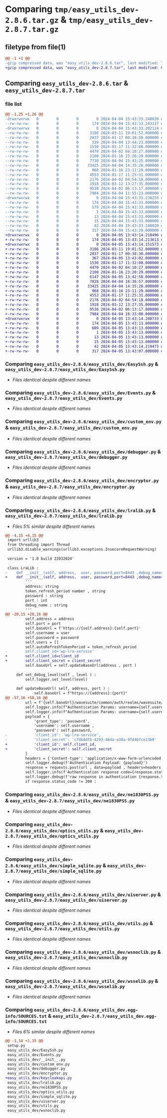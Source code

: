 # Comparing `tmp/easy_utils_dev-2.8.6.tar.gz` & `tmp/easy_utils_dev-2.8.7.tar.gz`

## filetype from file(1)

```diff
@@ -1 +1 @@
-gzip compressed data, was "easy_utils_dev-2.8.6.tar", last modified: Thu Apr  4 15:43:33 2024, max compression
+gzip compressed data, was "easy_utils_dev-2.8.7.tar", last modified: Fri Apr  5 13:43:14 2024, max compression
```

## Comparing `easy_utils_dev-2.8.6.tar` & `easy_utils_dev-2.8.7.tar`

### file list

```diff
@@ -1,25 +1,26 @@
-drwxrwxrwx   0        0        0        0 2024-04-04 15:43:33.248020 easy_utils_dev-2.8.6/
--rw-rw-rw-   0        0        0      174 2024-04-04 15:43:33.243137 easy_utils_dev-2.8.6/PKG-INFO
-drwxrwxrwx   0        0        0        0 2024-04-04 15:43:33.202124 easy_utils_dev-2.8.6/easy_utils_dev/
--rw-rw-rw-   0        0        0     3186 2024-03-11 19:01:52.000000 easy_utils_dev-2.8.6/easy_utils_dev/EasySsh.py
--rw-rw-rw-   0        0        0     2837 2024-01-17 00:38:30.000000 easy_utils_dev-2.8.6/easy_utils_dev/Events.py
--rw-rw-rw-   0        0        0      339 2024-04-04 13:44:23.000000 easy_utils_dev-2.8.6/easy_utils_dev/__init__.py
--rw-rw-rw-   0        0        0     1530 2024-01-17 11:32:08.000000 easy_utils_dev-2.8.6/easy_utils_dev/custom_env.py
--rw-rw-rw-   0        0        0     4470 2024-04-02 04:10:27.000000 easy_utils_dev-2.8.6/easy_utils_dev/debugger.py
--rw-rw-rw-   0        0        0     2100 2024-01-16 23:20:29.000000 easy_utils_dev-2.8.6/easy_utils_dev/encryptor.py
--rw-rw-rw-   0        0        0     7730 2024-04-04 15:43:25.000000 easy_utils_dev-2.8.6/easy_utils_dev/lralib.py
--rw-rw-rw-   0        0        0    33425 2024-04-04 14:35:28.000000 easy_utils_dev-2.8.6/easy_utils_dev/ne1830PSS.py
--rw-rw-rw-   0        0        0      968 2024-01-16 23:11:29.000000 easy_utils_dev-2.8.6/easy_utils_dev/optics_utils.py
--rw-rw-rw-   0        0        0     4553 2024-01-17 11:25:31.000000 easy_utils_dev-2.8.6/easy_utils_dev/simple_sqlite.py
--rw-rw-rw-   0        0        0     2176 2024-04-02 04:54:18.000000 easy_utils_dev-2.8.6/easy_utils_dev/uiserver.py
--rw-rw-rw-   0        0        0     1918 2024-03-12 13:27:35.000000 easy_utils_dev-2.8.6/easy_utils_dev/utils.py
--rw-rw-rw-   0        0        0     9538 2024-04-02 06:13:17.000000 easy_utils_dev-2.8.6/easy_utils_dev/wsnoclib.py
--rw-rw-rw-   0        0        0     7984 2024-04-04 11:55:23.000000 easy_utils_dev-2.8.6/easy_utils_dev/wsselib.py
-drwxrwxrwx   0        0        0        0 2024-04-04 15:43:33.238255 easy_utils_dev-2.8.6/easy_utils_dev.egg-info/
--rw-rw-rw-   0        0        0      174 2024-04-04 15:43:33.000000 easy_utils_dev-2.8.6/easy_utils_dev.egg-info/PKG-INFO
--rw-rw-rw-   0        0        0      579 2024-04-04 15:43:33.000000 easy_utils_dev-2.8.6/easy_utils_dev.egg-info/SOURCES.txt
--rw-rw-rw-   0        0        0        1 2024-04-04 15:43:33.000000 easy_utils_dev-2.8.6/easy_utils_dev.egg-info/dependency_links.txt
--rw-rw-rw-   0        0        0       13 2024-04-04 15:43:33.000000 easy_utils_dev-2.8.6/easy_utils_dev.egg-info/requires.txt
--rw-rw-rw-   0        0        0       15 2024-04-04 15:43:33.000000 easy_utils_dev-2.8.6/easy_utils_dev.egg-info/top_level.txt
--rw-rw-rw-   0        0        0       42 2024-04-04 15:43:33.248020 easy_utils_dev-2.8.6/setup.cfg
--rw-rw-rw-   0        0        0      317 2024-04-04 15:43:29.000000 easy_utils_dev-2.8.6/setup.py
+drwxrwxrwx   0        0        0        0 2024-04-05 13:43:14.218496 easy_utils_dev-2.8.7/
+-rw-rw-rw-   0        0        0      174 2024-04-05 13:43:14.213613 easy_utils_dev-2.8.7/PKG-INFO
+drwxrwxrwx   0        0        0        0 2024-04-05 13:43:14.151573 easy_utils_dev-2.8.7/easy_utils_dev/
+-rw-rw-rw-   0        0        0     3186 2024-03-11 19:01:52.000000 easy_utils_dev-2.8.7/easy_utils_dev/EasySsh.py
+-rw-rw-rw-   0        0        0     2837 2024-01-17 00:38:30.000000 easy_utils_dev-2.8.7/easy_utils_dev/Events.py
+-rw-rw-rw-   0        0        0      367 2024-04-05 13:43:02.000000 easy_utils_dev-2.8.7/easy_utils_dev/__init__.py
+-rw-rw-rw-   0        0        0     1530 2024-01-17 11:32:08.000000 easy_utils_dev-2.8.7/easy_utils_dev/custom_env.py
+-rw-rw-rw-   0        0        0     4470 2024-04-02 04:10:27.000000 easy_utils_dev-2.8.7/easy_utils_dev/debugger.py
+-rw-rw-rw-   0        0        0     2100 2024-01-16 23:20:29.000000 easy_utils_dev-2.8.7/easy_utils_dev/encryptor.py
+-rw-rw-rw-   0        0        0     6147 2024-04-05 13:42:50.000000 easy_utils_dev-2.8.7/easy_utils_dev/keycloakapi.py
+-rw-rw-rw-   0        0        0     7828 2024-04-04 18:36:57.000000 easy_utils_dev-2.8.7/easy_utils_dev/lralib.py
+-rw-rw-rw-   0        0        0    33425 2024-04-04 14:35:28.000000 easy_utils_dev-2.8.7/easy_utils_dev/ne1830PSS.py
+-rw-rw-rw-   0        0        0      968 2024-01-16 23:11:29.000000 easy_utils_dev-2.8.7/easy_utils_dev/optics_utils.py
+-rw-rw-rw-   0        0        0     4553 2024-01-17 11:25:31.000000 easy_utils_dev-2.8.7/easy_utils_dev/simple_sqlite.py
+-rw-rw-rw-   0        0        0     2176 2024-04-02 04:54:18.000000 easy_utils_dev-2.8.7/easy_utils_dev/uiserver.py
+-rw-rw-rw-   0        0        0     1918 2024-03-12 13:27:35.000000 easy_utils_dev-2.8.7/easy_utils_dev/utils.py
+-rw-rw-rw-   0        0        0     9538 2024-04-02 06:13:17.000000 easy_utils_dev-2.8.7/easy_utils_dev/wsnoclib.py
+-rw-rw-rw-   0        0        0     7984 2024-04-04 18:33:00.000000 easy_utils_dev-2.8.7/easy_utils_dev/wsselib.py
+drwxrwxrwx   0        0        0        0 2024-04-05 13:43:14.208733 easy_utils_dev-2.8.7/easy_utils_dev.egg-info/
+-rw-rw-rw-   0        0        0      174 2024-04-05 13:43:13.000000 easy_utils_dev-2.8.7/easy_utils_dev.egg-info/PKG-INFO
+-rw-rw-rw-   0        0        0      609 2024-04-05 13:43:13.000000 easy_utils_dev-2.8.7/easy_utils_dev.egg-info/SOURCES.txt
+-rw-rw-rw-   0        0        0        1 2024-04-05 13:43:13.000000 easy_utils_dev-2.8.7/easy_utils_dev.egg-info/dependency_links.txt
+-rw-rw-rw-   0        0        0       13 2024-04-05 13:43:13.000000 easy_utils_dev-2.8.7/easy_utils_dev.egg-info/requires.txt
+-rw-rw-rw-   0        0        0       15 2024-04-05 13:43:13.000000 easy_utils_dev-2.8.7/easy_utils_dev.egg-info/top_level.txt
+-rw-rw-rw-   0        0        0       42 2024-04-05 13:43:14.219473 easy_utils_dev-2.8.7/setup.cfg
+-rw-rw-rw-   0        0        0      317 2024-04-05 13:43:07.000000 easy_utils_dev-2.8.7/setup.py
```

### Comparing `easy_utils_dev-2.8.6/easy_utils_dev/EasySsh.py` & `easy_utils_dev-2.8.7/easy_utils_dev/EasySsh.py`

 * *Files identical despite different names*

### Comparing `easy_utils_dev-2.8.6/easy_utils_dev/Events.py` & `easy_utils_dev-2.8.7/easy_utils_dev/Events.py`

 * *Files identical despite different names*

### Comparing `easy_utils_dev-2.8.6/easy_utils_dev/custom_env.py` & `easy_utils_dev-2.8.7/easy_utils_dev/custom_env.py`

 * *Files identical despite different names*

### Comparing `easy_utils_dev-2.8.6/easy_utils_dev/debugger.py` & `easy_utils_dev-2.8.7/easy_utils_dev/debugger.py`

 * *Files identical despite different names*

### Comparing `easy_utils_dev-2.8.6/easy_utils_dev/encryptor.py` & `easy_utils_dev-2.8.7/easy_utils_dev/encryptor.py`

 * *Files identical despite different names*

### Comparing `easy_utils_dev-2.8.6/easy_utils_dev/lralib.py` & `easy_utils_dev-2.8.7/easy_utils_dev/lralib.py`

 * *Files 5% similar despite different names*

```diff
@@ -4,15 +4,15 @@
 import urllib3
 from threading import Thread
 urllib3.disable_warnings(urllib3.exceptions.InsecureRequestWarning)
 
 version = '1.0 build 22032024'
 
 class LraLib :
-    def __init__(self, address,  user, password,port=8443 ,debug_name='lralib', token_refresh_period=1700) -> None:
+    def __init__(self, address,  user, password,port=8443 ,debug_name='lralib', token_refresh_period=1700 , client_id='wp-lra-service',client_secret='c74b4dfb-4293-46da-a38a-9fd46fce23b0' ) -> None:
         '''
         address: string
         token_refresh_period number , string
         password : string
         port : int
         debug_name : string
         '''
@@ -20,15 +20,16 @@
         self.address = address
         self.port = port
         self.baseUrl = f'https://{self.address}:{self.port}'
         self.username = user
         self.password = password
         self.users = []
         self.autoRefreshTokenPeriod = token_refresh_period
-        self.client_id='wp-lra-service'
+        self.client_id=client_id
+        self.client_secret = client_secret
         self.baseUrl = self.updateBaseUrl(address , port )
 
     def set_debug_level(self , level ) :
         self.logger.set_level(level)    
 
     def updateBaseUrl( self, address, port ) :
             self.baseUrl = f"https://{address}:{port}"
@@ -57,16 +58,16 @@
         url = f'{self.baseUrl}/wavesuite/common/auth/realms/wavesuite/protocol/openid-connect/token'
         self.logger.info(f"Authentication Params: username={self.username} password=********")
         self.logger.info(f"Authentication Params: username={self.username} password={self.password} url={url}")
         payload = {
             'grant_type': 'password',
             'username': self.username ,
             'password': self.password,
-            'client_id': 'wp-lra-service',
-            'client_secret': 'c74b4dfb-4293-46da-a38a-9fd46fce23b0'
+            'client_id': self.client_id,
+            'client_secret': self.client_secret
         }
         headers = {'Content-type': 'application/x-www-form-urlencoded' }
         self.logger.debug(f'Authentication Payload: {payload}')
         response = requests.post(url , data=payload , headers=headers , verify=False)
         self.logger.info(f'Authentication response code={response.status_code}')
         self.logger.debug(f'raw response in authentication {response.text}')
         if response.status_code != 200 :
```

### Comparing `easy_utils_dev-2.8.6/easy_utils_dev/ne1830PSS.py` & `easy_utils_dev-2.8.7/easy_utils_dev/ne1830PSS.py`

 * *Files identical despite different names*

### Comparing `easy_utils_dev-2.8.6/easy_utils_dev/optics_utils.py` & `easy_utils_dev-2.8.7/easy_utils_dev/optics_utils.py`

 * *Files identical despite different names*

### Comparing `easy_utils_dev-2.8.6/easy_utils_dev/simple_sqlite.py` & `easy_utils_dev-2.8.7/easy_utils_dev/simple_sqlite.py`

 * *Files identical despite different names*

### Comparing `easy_utils_dev-2.8.6/easy_utils_dev/uiserver.py` & `easy_utils_dev-2.8.7/easy_utils_dev/uiserver.py`

 * *Files identical despite different names*

### Comparing `easy_utils_dev-2.8.6/easy_utils_dev/utils.py` & `easy_utils_dev-2.8.7/easy_utils_dev/utils.py`

 * *Files identical despite different names*

### Comparing `easy_utils_dev-2.8.6/easy_utils_dev/wsnoclib.py` & `easy_utils_dev-2.8.7/easy_utils_dev/wsnoclib.py`

 * *Files identical despite different names*

### Comparing `easy_utils_dev-2.8.6/easy_utils_dev/wsselib.py` & `easy_utils_dev-2.8.7/easy_utils_dev/wsselib.py`

 * *Files identical despite different names*

### Comparing `easy_utils_dev-2.8.6/easy_utils_dev.egg-info/SOURCES.txt` & `easy_utils_dev-2.8.7/easy_utils_dev.egg-info/SOURCES.txt`

 * *Files 6% similar despite different names*

```diff
@@ -1,14 +1,15 @@
 setup.py
 easy_utils_dev/EasySsh.py
 easy_utils_dev/Events.py
 easy_utils_dev/__init__.py
 easy_utils_dev/custom_env.py
 easy_utils_dev/debugger.py
 easy_utils_dev/encryptor.py
+easy_utils_dev/keycloakapi.py
 easy_utils_dev/lralib.py
 easy_utils_dev/ne1830PSS.py
 easy_utils_dev/optics_utils.py
 easy_utils_dev/simple_sqlite.py
 easy_utils_dev/uiserver.py
 easy_utils_dev/utils.py
 easy_utils_dev/wsnoclib.py
```

